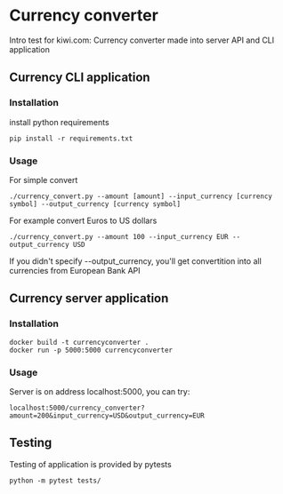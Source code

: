 # Currency converter 
Intro test for kiwi.com: Currency converter made into server API and CLI application

## Currency CLI application
### Installation
install python requirements
```
pip install -r requirements.txt
```
### Usage
For simple convert
```
./currency_convert.py --amount [amount] --input_currency [currency symbol] --output_currency [currency symbol]
```
For example convert Euros to US dollars
```
./currency_convert.py --amount 100 --input_currency EUR --output_currency USD
```
If you didn't specify --output_currency, you'll get convertition into all currencies from European Bank API

## Currency server application
### Installation
```
docker build -t currencyconverter .
docker run -p 5000:5000 currencyconverter
```
### Usage
Server is on address localhost:5000, you can try:
```
localhost:5000/currency_converter?amount=200&input_currency=USD&output_currency=EUR
```

## Testing
Testing of application is provided by pytests
```
python -m pytest tests/
```